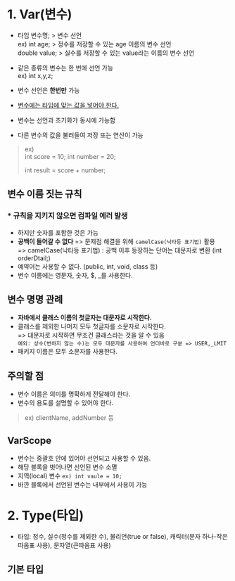 
# 1.  Var(변수)
- 타입 변수명; > 변수 선언  
ex) int age; > 정수를 저장할 수 있는 age 이름의 변수 선언  
    double value; > 실수를 저장할 수 있는 value라는 이름의 변수 선언  


- 같은 종류의 변수는 한 번에 선언 가능  
 ex) int x,y,z;
- 변수 선언은 __한번만__ 가능
- <u> 변수에는 타입에 맞는 값을 넣어야 한다. </u>  
- 변수는 선언과 초기화가 동시에 가능함
- 다른 변수의 값을 불러들여 저장 또는 연산이 가능  
> ex)  
> int score = 10;
> int number = 20;
> 
> int result = score + number;

## 변수 이름 짓는 규칙
### * 규칙을 지키지 않으면 컴파일 에러 발생
- 하지만 숫자를 포함한 것은 가능
- __공백이 들어갈 수 없다__ => 문제점 해결을 위해 `camelCase(낙타등 표기법)` 활용  
  => camelCase(낙타등 표기법) : 공백 이후 등장하는 단어는 대문자로 변환 (int orderDtail;)
- 예약어는 사용할 수 없다. (public, int, void, class 등)
- 변수 이름에는 영문자, 숫자, $, _를 사용한다. 

## 변수 명명 관례
- __자바에서 클래스 이름의 첫글자는 대문자로 시작한다.__ 
- 클래스를 제외한 나머지 모두 첫글자를 소문자로 시작한다.  
  => 대문자로 시작하면 무조건 클래스라는 것을 알 수 있음  
`예외: 상수(변하지 않는 수)는 모두 대문자를 사용하여 언더바로 구분 => USER,_LMIT`
- 패키지 이름은 모두 소문자를 사용한다. 

## 주의할 점
- 변수 이름은 의미를 명확하게 전달해야 한다. 
- 변수의 용도를 설명할 수 있어야 한다.
> ex)
> clientName, addNumber 등

## VarScope
- 변수는 중괄호 안에 있어야 선언되고 사용할 수 있음. 
- 해당 블록을 벗어나면 선언된 변수 소멸
- 지역(local) 변수 `ex) int vaule = 10;`
- 바깐 블록에서 선언된 변수는 내부에서 사용이 가능

# 2. Type(타입)
- 타입: 정수, 실수(정수를 제외한 수), 불리언(true or false), 캐릭터(문자 하나-작은 따옴표 사용), 문자열(큰따옴표 사용)

## 기본 타입



